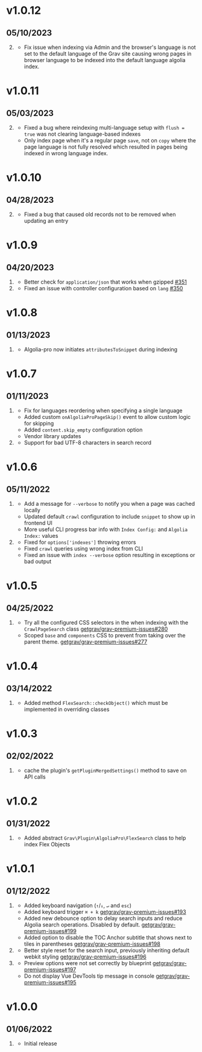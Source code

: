 # v1.0.12
## 05/10/2023

2. [](#bugfix)
   * Fix issue when indexing via Admin and the browser's language is not set to the default language of the Grav site causing wrong pages in browser language to be indexed into the default language algolia index. 

# v1.0.11
## 05/03/2023

2. [](#bugfix)
    * Fixed a bug where reindexing multi-language setup with `flush = true` was not clearing language-based indexes
    * Only index page when it's a regular page `save`, not on `copy` where the page language is not fully resolved which resulted in pages being indexed in wrong language index.

# v1.0.10
## 04/28/2023

2. [](#bugfix)
    * Fixed a bug that caused old records not to be removed when updating an entry

# v1.0.9
## 04/20/2023

1. [](#improved)
   * Better check for `application/json` that works when gzipped [#351](https://github.com/getgrav/grav-premium-issues/issues/351)
2. [](#bugfix)
   * Fixed an issue with controller configuration based on `lang` [#350](https://github.com/getgrav/grav-premium-issues/issues/350)

# v1.0.8
## 01/13/2023

1. [](#improved)
   * Algolia-pro now initiates `attributesToSnippet` during indexing

# v1.0.7
## 01/11/2023

1. [](#improved)
   * Fix for languages reordering when specifying a single language
   * Added custom `onAlgoliaProPageSkip()` event to allow custom logic for skipping
   * Added `content.skip_empty` configuration option
   * Vendor library updates
2. [](#bugfix)
   * Support for bad UTF-8 characters in search record

# v1.0.6
## 05/11/2022

1. [](#improved)
   * Add a message for `--verbose` to notify you when a page was cached locally
   * Updated default `crawl` configuration to include `snippet` to show up in frontend UI
   * More useful CLI progress bar info with `Index Config:` and `Algolia Index:` values
2. [](#bugfix)
   * Fixed for `options['indexes']` throwing errors
   * Fixed `crawl` queries using wrong index from CLI
   * Fixed an issue with `index --verbose` option resulting in exceptions or bad output

# v1.0.5
## 04/25/2022

1. [](#improved)
   * Try all the configured CSS selectors in the when indexing with the `CrawlPageSearch` class [getgrav/grav-premium-issues#280](https://github.com/getgrav/grav-premium-issues/issues/280)
   * Scoped `base` and `components` CSS to prevent from taking over the parent theme. [getgrav/grav-premium-issues#277](https://github.com/getgrav/grav-premium-issues/issues/277)

# v1.0.4
## 03/14/2022

1. [](#new)
    * Added method `FlexSearch::checkObject()` which must be implemented in overriding classes

# v1.0.3
## 02/02/2022

1. [](#new)
   * cache the plugin's `getPluginMergedSettings()` method to save on API calls

# v1.0.2
## 01/31/2022

1. [](#new)
   * Added abstract `Grav\Plugin\AlgoliaPro\FlexSearch` class to help index Flex Objects

# v1.0.1
## 01/12/2022

1. [](#new)
   * Added keyboard navigation (`↑`/`↓`, `↵` and `esc`)
   * Added keyboard trigger `⌘ + k` [getgrav/grav-premium-issues#193](https://github.com/getgrav/grav-premium-issues/issues/193)
   * Added new debounce option to delay search inputs and reduce Algolia search operations. Disabled by default. [getgrav/grav-premium-issues#199](https://github.com/getgrav/grav-premium-issues/issues/199)
   * Added option to disable the TOC Anchor subtitle that shows next to tiles in parentheses [getgrav/grav-premium-issues#198](https://github.com/getgrav/grav-premium-issues/issues/198)
2. [](#improved)
   * Better style reset for the search input, previously inheriting default webkit styling [getgrav/grav-premium-issues#196](https://github.com/getgrav/grav-premium-issues/issues/196)
3. [](#bugfix)
   * Preview options were not set correctly by blueprint [getgrav/grav-premium-issues#197](https://github.com/getgrav/grav-premium-issues/issues/197)
   * Do not display Vue DevTools tip message in console [getgrav/grav-premium-issues#195](https://github.com/getgrav/grav-premium-issues/issues/195)

# v1.0.0
## 01/06/2022

1. [](#new)
   * Initial release
